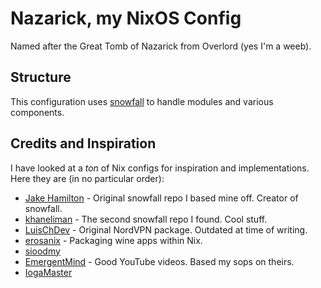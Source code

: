 # Nazarick, my NixOS Config

Named after the Great Tomb of Nazarick from Overlord (yes I'm a weeb).

## Structure

This configuration uses [snowfall](https://snowfall.org/) to handle modules and various components.

## Credits and Inspiration

I have looked at a *ton* of Nix configs for inspiration and implementations. Here they are (in no particular order):
- [Jake Hamilton](https://github.com/jakehamilton/config) - Original snowfall repo I based mine off. Creator of snowfall.
- [khaneliman](https://github.com/khaneliman/khanelinix) - The second snowfall repo I found. Cool stuff.
- [LuisChDev](https://github.com/nix-community/nur-combined/blob/2c0f9f6f2b853efec50eb90218748c3da55e8df0/repos/LuisChDev/pkgs/nordvpn/default.nix#L88) - Original NordVPN package. Outdated at time of writing.
- [erosanix](https://github.com/emmanuelrosa/erosanix/blob/622114db93eacaff38c4b999b6f674c4134d1277/pkgs/mkwindowsapp/default.nix) - Packaging wine apps within Nix.
- [sioodmy](https://github.com/sioodmy/dotfiles)
- [EmergentMind](https://github.com/EmergentMind/nix-config) - Good YouTube videos. Based my sops on theirs.
- [IogaMaster](https://github.com/IogaMaster/dotfiles)
